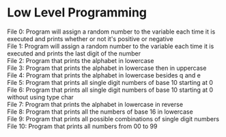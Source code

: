 <h1>Low Level Programming</h1>
File 0: Program will assign a random number to the variable each time it is executed and prints whether or not it's positive or negative<br>
File 1: Program will assign a random number to the variable each time it is executed and prints the last digit of the number<br>
File 2: Program that prints the alphabet in lowercase<br>
File 3: Program that prints the alphabet in lowercase then in uppercase<br>
File 4: Program that prints the alphabet in lowercase besides q and e<br>
File 5: Program that prints all single digit numbers of base 10 starting at 0<br>
File 6: Program that prints all single digit numbers of base 10 starting at 0 without using type char<br>
File 7: Program that prints the alphabet in lowercase in reverse<br>
File 8: Program that prints all the numbers of base 16 in lowercase<br>
File 9: Program that prints all possible combinations of single digit numbers<br>
File 10: Program that prints all numbers from 00 to 99
